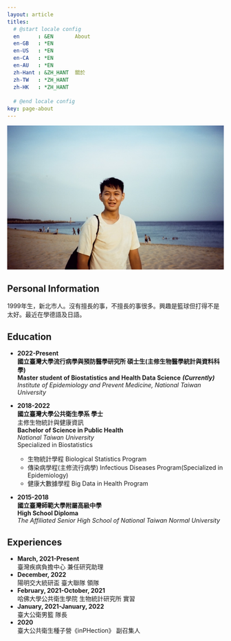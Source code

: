 ```yaml
---
layout: article
titles:
  # @start locale config
  en      : &EN       About
  en-GB   : *EN
  en-US   : *EN
  en-CA   : *EN
  en-AU   : *EN
  zh-Hant : &ZH_HANT  關於
  zh-TW   : *ZH_HANT
  zh-HK   : *ZH_HANT
 
  # @end locale config
key: page-about
---
```



![My Profile Picture](/ProfilePicture_v3.jpg)
## Personal Information
1999年生，新北市人。沒有擅長的事，不擅長的事很多。興趣是籃球但打得不是太好。最近在學德語及日語。

## Education 
- **2022-Present**  
  **國立臺灣大學流行病學與預防醫學研究所 碩士生(主修生物醫學統計與資料科學)**   
  **Master student of Biostatistics and Health Data Science** ***(Currently)***  
    *Institute of Epidemiology and Prevent Medicine, National Taiwan University*    
  
- **2018-2022**  
  **國立臺灣大學公共衛生學系 學士**  
  主修生物統計與健康資訊  
  **Bachelor of Science in Public Health**  
    *National Taiwan University*  
    Specialized in Biostatistics
  - 生物統計學程  Biological Statistics Program  
  - 傳染病學程(主修流行病學) Infectious Diseases Program(Specialized in Epidemiology)   
  - 健康大數據學程 Big Data in Health Program  
  
- **2015-2018**  
  **國立臺灣師範大學附屬高級中學**  
  **High School Diploma**  
    *The Affiliated Senior High School of National Taiwan Normal University*  
   

## Experiences
- **March, 2021-Present**  
  臺灣疾病負擔中心 兼任研究助理
- **December, 2022**  
  陽明交大統研盃 臺大聯隊 領隊
- **February, 2021-October, 2021**  
  哈佛大學公共衛生學院 生物統計研究所 實習
- **January, 2021-January, 2022**   
  臺大公衛男籃 隊長 
- **2020**   
  臺大公共衛生種子營《inPHection》 副召集人
